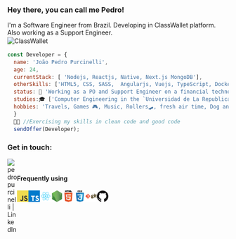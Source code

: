 ### Hey there, you can call me Pedro! 
I'm a Software Engineer from Brazil.
Developing in ClassWallet platform. Also working as a Support Engineer. </br>
<img align="center" alt="ClassWallet" width="122px" src="https://ww1.prweb.com/prfiles/2018/10/18/15851826/gI_75712_cw-blue-300dpi-2000x320%20vert.png" />
```javascript
const Developer = {
  name: 'João Pedro Purcinelli',
  age: 24,
  currentStack: [ 'Nodejs, Reactjs, Native, Next.js MongoDB'],
  otherSkills: ['HTML5, CSS, SASS,  Angularjs, Vuejs, TypeScript, Docker, Documentation, Confluence and Jira professional knowledge, MySQL, SQLite, postgreSQL, Python'], 
  status: 📓 'Working as a PO and Support Engineer on a financial technology company',
  studies:🎓 ['Computer Engineering in the `Universidad de La Republica` - Montevideo, Uruguay', 'RocketSeat goStack Bootcamp', 'FreeCodeCamp', 'Free Content'],
  hobbies: 'Travels, Games 🎮, Music, Rollers🛹, fresh air time, Dog and Mate'
  }
  💪🏼 //Exercising my skills in clean code and good code
  sendOffer(Developer);
 ```
      
          
       
### Get in touch:
<img align="left" alt="pedropurcinelli | LinkedIn" width="22px" src="https://cdn.jsdelivr.net/npm/simple-icons@v3/icons/linkedin.svg" />
 <br />           

#### Frequently using

<img align="left" alt="JavaScript" width="26px" src="https://raw.githubusercontent.com/github/explore/80688e429a7d4ef2fca1e82350fe8e3517d3494d/topics/javascript/javascript.png" />
<img align="left" alt="JavaScript" width="26px" src="https://raw.githubusercontent.com/github/explore/80688e429a7d4ef2fca1e82350fe8e3517d3494d/topics/typescript/typescript.png" />
<img align="left" alt="React" width="26px" src="https://raw.githubusercontent.com/github/explore/80688e429a7d4ef2fca1e82350fe8e3517d3494d/topics/react/react.png" />
<img align="left" alt="Node.js" width="26px" src="https://raw.githubusercontent.com/github/explore/80688e429a7d4ef2fca1e82350fe8e3517d3494d/topics/nodejs/nodejs.png" />
<img align="left" alt="HTML5" width="26px" src="https://raw.githubusercontent.com/github/explore/80688e429a7d4ef2fca1e82350fe8e3517d3494d/topics/html/html.png" />
<img align="left" alt="CSS3" width="26px" src="https://raw.githubusercontent.com/github/explore/80688e429a7d4ef2fca1e82350fe8e3517d3494d/topics/css/css.png" />
<img align="left" alt="Git" width="26px" src="https://raw.githubusercontent.com/github/explore/80688e429a7d4ef2fca1e82350fe8e3517d3494d/topics/git/git.png" />
<img align="left" alt="GitHub" width="26px" src="https://raw.githubusercontent.com/github/explore/78df643247d429f6cc873026c0622819ad797942/topics/github/github.png" />

<br />
<br />
     
  
